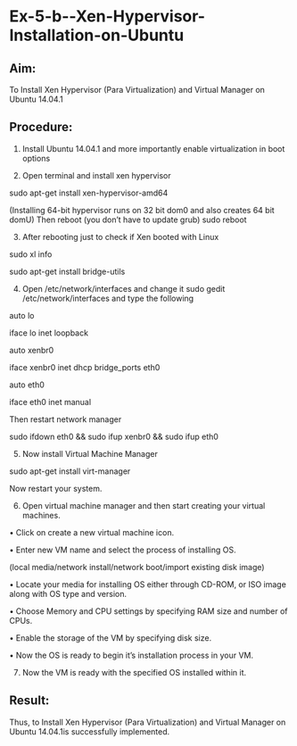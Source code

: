 # Ex-5-b--Xen-Hypervisor-Installation-on-Ubuntu

## Aim:

To Install Xen Hypervisor (Para Virtualization) and Virtual Manager on Ubuntu 14.04.1

## Procedure:

1.	Install Ubuntu 14.04.1 and more importantly enable virtualization in boot options

2.	Open terminal and install xen hypervisor

sudo apt-get install xen-hypervisor-amd64

(Installing 64-bit hypervisor runs on 32 bit dom0 and also creates 64 bit domU) Then reboot (you don’t have to update grub)
sudo reboot

3.	After rebooting just to check if Xen booted with Linux

sudo xl info

sudo apt-get install bridge-utils

4.	Open /etc/network/interfaces and change it sudo gedit /etc/network/interfaces and type the following

auto lo

iface lo inet loopback

auto xenbr0

iface xenbr0 inet dhcp bridge_ports eth0

auto eth0

iface eth0 inet manual

Then restart network manager

sudo ifdown eth0 && sudo ifup xenbr0 && sudo ifup eth0

5.	Now install Virtual Machine Manager

sudo apt-get install virt-manager
 
Now restart your system.

6.	Open virtual machine manager and then start creating your virtual machines.

•	Click on create a new virtual machine icon.

•	Enter new VM name and select the process of installing OS.

(local media/network install/network boot/import existing disk image)

•	Locate your media for installing OS either through CD-ROM, or ISO image along with OS type and version.

•	Choose Memory and CPU settings by specifying RAM size and number of CPUs.

•	Enable the storage of the VM by specifying disk size.

•	Now the OS is ready to begin it’s installation process in your VM.

7.	Now the VM is ready with the specified OS installed within it.









## Result:
Thus, to Install Xen Hypervisor (Para Virtualization) and Virtual Manager on Ubuntu 14.04.1is successfully implemented.

